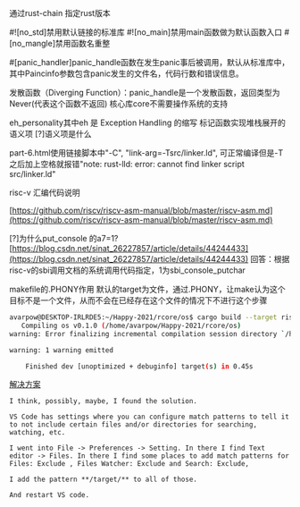 通过rust-chain 指定rust版本

#![no_std]禁用默认链接的标准库
#![no_main]禁用main函数做为默认函数入口
#[no_mangle]禁用函数名重整


#[panic_handler]panic_handle函数在发生panic事后被调用，默认从标准库中，其中Paincinfo参数包含panic发生的文件名，代码行数和错误信息。

发散函数（Diverging Function）：panic_handle是一个发散函数，返回类型为Never(代表这个函数不返回)
核心库core不需要操作系统的支持

eh_personality其中eh 是 Exception Handling 的缩写 标记函数实现堆栈展开的语义项
[?]语义项是什么

part-6.html使用链接脚本中"-C", "link-arg=-Tsrc/linker.ld", 可正常编译但是-T之后加上空格就报错"note: rust-lld: error: cannot find linker script  src/linker.ld"

risc-v 汇编代码说明

[https://github.com/riscv/riscv-asm-manual/blob/master/riscv-asm.md](https://github.com/riscv/riscv-asm-manual/blob/master/riscv-asm.md)

[?]为什么put_console 的a7=1?
[https://blog.csdn.net/sinat_26227857/article/details/44244433](https://blog.csdn.net/sinat_26227857/article/details/44244433)
回答：根据risc-v的sbi调用文档的系统调用代码指定，1为sbi_console_putchar

makefile的.PHONY作用
默认的target为文件，通过.PHONY，让make认为这个目标不是一个文件，从而不会在已经存在这个文件的情况下不进行这个步骤

```bash
avarpow@DESKTOP-IRLRDE5:~/Happy-2021/rcore/os$ cargo build --target riscv64imac-unknown-none-elf
   Compiling os v0.1.0 (/home/avarpow/Happy-2021/rcore/os)
warning: Error finalizing incremental compilation session directory `/home/avarpow/Happy-2021/rcore/os/target/riscv64imac-unknown-none-elf/debug/incremental/os-2p2ojys6gu64z/s-fvuswrfrsl-12u4hd9-working`: Permission denied (os error 13)

warning: 1 warning emitted

    Finished dev [unoptimized + debuginfo] target(s) in 0.45s
```
[解决方案](https://users.rust-lang.org/t/strange-cargo-build-file-permission-warnings/46980/5)
```
I think, possibly, maybe, I found the solution.

VS Code has settings where you can configure match patterns to tell it to not include certain files and/or directories for searching, watching, etc.

I went into File -> Preferences -> Setting. In there I find Text editor -> Files. In there I find some places to add match patterns for Files: Exclude , Files Watcher: Exclude and Search: Exclude,

I add the pattern **/target/** to all of those.

And restart VS code.
```